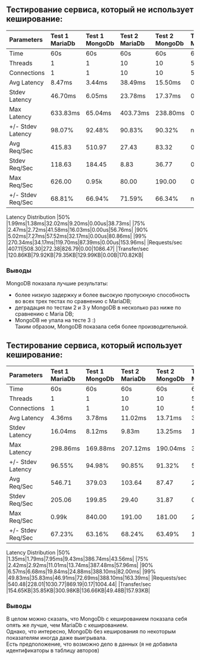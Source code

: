 ## Тестирование сервиса, который не использует кеширование:

| Parameters | Test 1 MariaDb | Test 1 MongoDb | Test 2 MariaDb|Test 2 MongoDb |  Test 3 MariaDb| Test 3 MongoDb | 
|:-----------|:---------------| :--------------|:--------------|:--------------|:--------------|:--------------|
|Time|60s|60s|60s|60s|60s|60s|
|Threads|1|1|10|10|50|50|
|Connections|1|1|10|10|50|50|
|Avg Latency|8.47ms|3.44ms|38.49ms|15.50ms|0.00us|48.34ms|
|Stdev Latency|46.70ms|6.05ms|23.78ms|17.37ms|0.00us|29.33ms|
|Max Latency|633.83ms|65.04ms|403.73ms|238.80ms|0.00us|550.00ms|
|+/- Stdev Latency|98.07%|92.48%|90.83%|90.32%|nan%|88.49%|
|Avg Req/Sec|415.83|510.97|27.43|83.32|0.00|21.93|
|Stdev Req/Sec|118.63|184.45|8.83|36.77|0.00|8.87|
|Max Req/Sec|626.00|0.95k|80.00|190.00|0.00|160.00|
|+/- Stdev Req/Sec|68.81%|66.94%|71.59%|66.34%|nan%|71.55%|
Latency Distribution
|50% |1.99ms|1.38ms|32.02ms|9.20ms|0.00us|38.73ms|
|75% |2.47ms|2.72ms|41.58ms|16.03ms|0.00us|56.76ms|
|90% |5.02ms|7.27ms|57.52ms|32.17ms|0.00us|80.86ms|
|99% |270.34ms|34.17ms|119.70ms|87.39ms|0.00us|153.96ms|
|Requests/sec |407.11|508.30|272.38|826.79|0.00|1086.47|
|Transfer/sec |120.86KB|79.92KB|79.35KB|129.99KB|0.00B|170.82KB|

### Выводы
MongoDB показала лучшие результаты: 
- более низкую задержку и более высокую пропускную способность во всех трех тестах по сравнению с MariaDB;
- деградация по тестам 2 и 3 у MongoDB в несколько раз ниже по сравнению с Maria DB;
- MongoDB не упала на тесте 3 :) \
Таким образом, MongoDB показала себя более производительной.

## Тестирование сервиса, который использует кеширование:

| Parameters | Test 1 MariaDb | Test 1 MongoDb | Test 2 MariaDb|Test 2 MongoDb |  Test 3 MariaDb| Test 3 MongoDb | 
|:-----------|:---------------| :--------------|:--------------|:--------------|:--------------|:--------------|
|Time|60s|60s|60s|60s|60s|60s|
|Threads|1|1|10|10|50|50|
|Connections|1|1|10|10|50|50|
|Avg Latency|4.36ms|3.78ms|11.02ms|13.71ms|386.51ms|52.19ms|
|Stdev Latency|16.04ms|8.12ms|9.83m|13.25ms|1.10ms|30.45ms| 
|Max Latency|298.86ms|169.88ms|207.12ms|190.04ms|388.10ms|406.09ms|
|+/- Stdev Latency|96.55%|94.98%|90.85%|91.32%|50.00%|89.77%|
|Avg Req/Sec|546.71|379.03|103.64|87.47|2.00|20.33|
|Stdev Req/Sec|205.06|199.85|29.40|31.87|0.00|7.36|
|Max Req/Sec|0.99k|840.00|191.00|181.00|2.00|50.00|
|+/- Stdev Req/Sec|67.23%|63.16%|68.24%|63.49%|100.00%|51.25%|
Latency Distribution
|50% |1.35ms|1.79ms|7.95ms|9.43ms|386.74ms|43.56ms|
|75% |2.42ms|2.92ms|11.01ms|13.74ms|387.48ms|57.96ms|
|90% |6.57ms|6.68ms|19.84ms|24.88ms|388.10ms|82.00ms|
|99% |49.83ms|35.83ms|46.91ms|72.69ms|388.10ms|163.39ms|
|Requests/sec |540.48|228.01|1030.77|869.19|0.17|1004.44|
|Transfer/sec |154.65KB|35.85KB|300.98KB|136.66KB|49.48B|157.93KB|

### Выводы
В целом можно сказать, что MongoDb с кешированием показала себя опять же лучше, чем MariaDb c кешированием. \
Однако, что интересно, MongoDb без кеширования по некоторым показателям иногда даже выигрывала. \
Есть предположение, что возможно дело в данных (я не добавила идентификаторы в таблицу авторов)